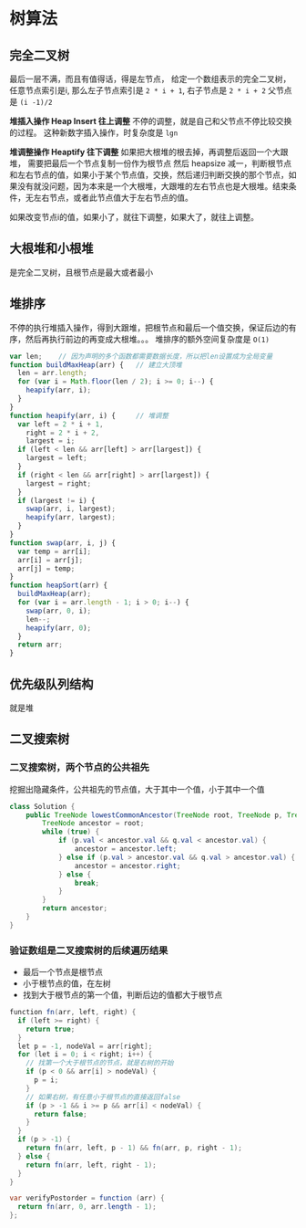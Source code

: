 # 树算法
## 完全二叉树
最后一层不满，而且有值得话，得是左节点，
给定一个数组表示的完全二叉树，
任意节点索引是i,
那么左子节点索引是 `2 * i + 1`, 右子节点是 `2 * i + 2` 
父节点是 `(i -1)/2`

**堆插入操作 Heap Insert  往上调整**
不停的调整，就是自己和父节点不停比较交换的过程。
这种新数字插入操作，时复杂度是 `lgn`

**堆调整操作 Heaptify 往下调整**
如果把大根堆的根去掉，再调整后返回一个大跟堆，
需要把最后一个节点复制一份作为根节点
然后 heapsize 减一，判断根节点和左右节点的值，如果小于某个节点值，交换，然后递归判断交换的那个节点，如果没有就没问题，因为本来是一个大根堆，大跟堆的左右节点也是大根堆。结束条件，无左右节点，或者此节点值大于左右节点的值。

如果改变节点i的值，如果小了，就往下调整，如果大了，就往上调整。

## 大根堆和小根堆
是完全二叉树，且根节点是最大或者最小

## 堆排序
不停的执行堆插入操作，得到大跟堆，把根节点和最后一个值交换，保证后边的有序，然后再执行前边的再变成大根堆。。。
堆排序的额外空间复杂度是 `O(1)`
```javascript
var len;    // 因为声明的多个函数都需要数据长度，所以把len设置成为全局变量
function buildMaxHeap(arr) {   // 建立大顶堆
  len = arr.length;
  for (var i = Math.floor(len / 2); i >= 0; i--) {
    heapify(arr, i);
  }
}
function heapify(arr, i) {     // 堆调整
  var left = 2 * i + 1,
    right = 2 * i + 2,
    largest = i;
  if (left < len && arr[left] > arr[largest]) {
    largest = left;
  }
  if (right < len && arr[right] > arr[largest]) {
    largest = right;
  }
  if (largest != i) {
    swap(arr, i, largest);
    heapify(arr, largest);
  }
}
function swap(arr, i, j) {
  var temp = arr[i];
  arr[i] = arr[j];
  arr[j] = temp;
}
function heapSort(arr) {
  buildMaxHeap(arr);
  for (var i = arr.length - 1; i > 0; i--) {
    swap(arr, 0, i);
    len--;
    heapify(arr, 0);
  }
  return arr;
}
```


## 优先级队列结构
就是堆


## 二叉搜索树

### 二叉搜索树，两个节点的公共祖先
挖掘出隐藏条件，公共祖先的节点值，大于其中一个值，小于其中一个值
```java
class Solution {
    public TreeNode lowestCommonAncestor(TreeNode root, TreeNode p, TreeNode q) {
        TreeNode ancestor = root;
        while (true) {
            if (p.val < ancestor.val && q.val < ancestor.val) {
                ancestor = ancestor.left;
            } else if (p.val > ancestor.val && q.val > ancestor.val) {
                ancestor = ancestor.right;
            } else {
                break;
            }
        }
        return ancestor;
    }
}
``` 
### 验证数组是二叉搜索树的后续遍历结果
- 最后一个节点是根节点
- 小于根节点的值，在左树
- 找到大于根节点的第一个值，判断后边的值都大于根节点 
```java
function fn(arr, left, right) {
  if (left >= right) {
    return true;
  }
  let p = -1, nodeVal = arr[right];
  for (let i = 0; i < right; i++) {
    // 找第一个大于根节点的节点，就是右树的开始
    if (p < 0 && arr[i] > nodeVal) {
      p = i;
    }
    // 如果右树，有任意小于根节点的直接返回false
    if (p > -1 && i >= p && arr[i] < nodeVal) {
      return false;
    }
  }
  if (p > -1) {
    return fn(arr, left, p - 1) && fn(arr, p, right - 1);
  } else {
    return fn(arr, left, right - 1);
  }
}

var verifyPostorder = function (arr) {
  return fn(arr, 0, arr.length - 1);
};

```